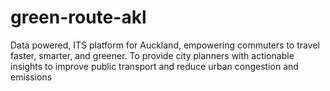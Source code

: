 # green-route-akl
Data powered, ITS platform for Auckland, empowering commuters to travel faster, smarter, and greener. To provide city planners with actionable insights to improve public transport and reduce urban congestion and emissions
